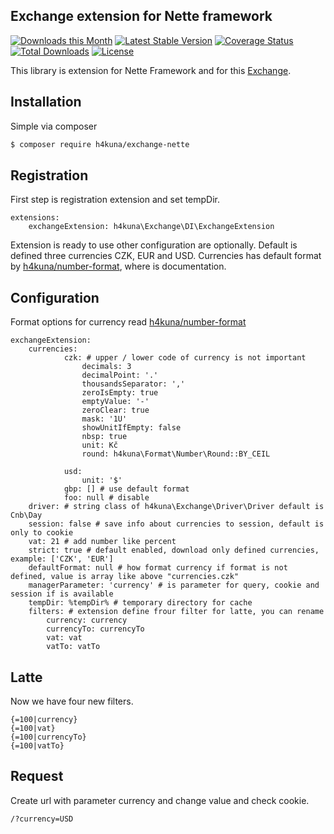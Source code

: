 Exchange extension for Nette framework
-------
[![Downloads this Month](https://img.shields.io/packagist/dm/h4kuna/exchange-nette.svg)](https://packagist.org/packages/h4kuna/exchange-nette)
[![Latest Stable Version](https://poser.pugx.org/h4kuna/exchange-nette/v/stable?format=flat)](https://packagist.org/packages/h4kuna/exchange-nette)
[![Coverage Status](https://coveralls.io/repos/github/h4kuna/exchange-nette/badge.svg?branch=master)](https://coveralls.io/github/h4kuna/exchange-nette?branch=master)
[![Total Downloads](https://poser.pugx.org/h4kuna/exchange-nette/downloads?format=flat)](https://packagist.org/packages/h4kuna/exchange-nette)
[![License](https://poser.pugx.org/h4kuna/exchange-nette/license?format=flat)](https://packagist.org/packages/h4kuna/exchange-nette)

This library is extension for Nette Framework and for this [Exchange](//github.com/h4kuna/exchange).

## Installation
Simple via composer 
```sh
$ composer require h4kuna/exchange-nette
```

## Registration
First step is registration extension and set tempDir.
```neon
extensions:
    exchangeExtension: h4kuna\Exchange\DI\ExchangeExtension 
```
Extension is ready to use other configuration are optionally. Default is defined three currencies CZK, EUR and USD. Currencies has default format by [h4kuna/number-format](//github.com/h4kuna/number-format), where is documentation.

## Configuration

Format options for currency read [h4kuna/number-format](//github.com/h4kuna/number-format)

```neon
exchangeExtension:
    currencies:
            czk: # upper / lower code of currency is not important
                decimals: 3
                decimalPoint: '.'
                thousandsSeparator: ','
                zeroIsEmpty: true
                emptyValue: '-'
                zeroClear: true
                mask: '1U'
                showUnitIfEmpty: false 
                nbsp: true
                unit: Kč
                round: h4kuna\Format\Number\Round::BY_CEIL
                
            usd:
                unit: '$'
            gbp: [] # use default format 
            foo: null # disable
    driver: # string class of h4kuna\Exchange\Driver\Driver default is Cnb\Day
    session: false # save info about currencies to session, default is only to cookie 
    vat: 21 # add number like percent
    strict: true # default enabled, download only defined currencies, example: ['CZK', 'EUR']
    defaultFormat: null # how format currency if format is not defined, value is array like above "currencies.czk" 
    managerParameter: 'currency' # is parameter for query, cookie and session if is available
    tempDir: %tempDir% # temporary directory for cache
    filters: # extension define frour filter for latte, you can rename
        currency: currency
        currencyTo: currencyTo
        vat: vat
        vatTo: vatTo

```

## Latte
Now we have four new filters.
```latte
{=100|currency}
{=100|vat}
{=100|currencyTo}
{=100|vatTo}
```

## Request
Create url with parameter currency and change value and check cookie.
```url
/?currency=USD
```
